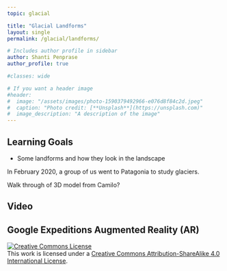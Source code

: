 ```yaml
---
topic: glacial

title: "Glacial Landforms"
layout: single
permalink: /glacial/landforms/

# Includes author profile in sidebar
author: Shanti Penprase
author_profile: true

#classes: wide

# If you want a header image
#header:
#  image: "/assets/images/photo-1590379492966-e076d8f84c2d.jpeg"
#  caption: "Photo credit: [**Unsplash**](https://unsplash.com)"
#  image_description: "A description of the image"
---
```


## Learning Goals
* Some landforms and how they look in the landscape

In February 2020, a group of us went to Patagonia to study glaciers. 


Walk through of 3D model from Camilo?
## Video

## Google Expeditions Augmented Reality (AR)


<a rel="license" href="http://creativecommons.org/licenses/by-sa/4.0/"><img alt="Creative Commons License" style="border-width:0" src="https://i.creativecommons.org/l/by-sa/4.0/88x31.png" /></a><br />This work is licensed under a <a rel="license" href="http://creativecommons.org/licenses/by-sa/4.0/">Creative Commons Attribution-ShareAlike 4.0 International License</a>.
